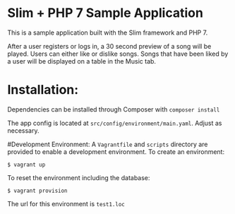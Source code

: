 # Slim + PHP 7 Sample Application

This is a sample application built with the Slim framework and PHP 7. 

After a user registers or logs in, a 30 second preview of a song will be played. 
Users can either like or dislike songs. Songs that have been liked by a user will be displayed
on a table in the Music tab.

# Installation:
Dependencies can be installed through Composer with `composer install`

The app config is located at `src/config/environment/main.yaml`. Adjust as necessary.

#Development Environment:
A `Vagrantfile` and `scripts` directory are provided to enable a development environment. To create 
an environment:

```
$ vagrant up
```

To reset the environment including the database:

```
$ vagrant provision
```

The url for this environment is `test1.loc`